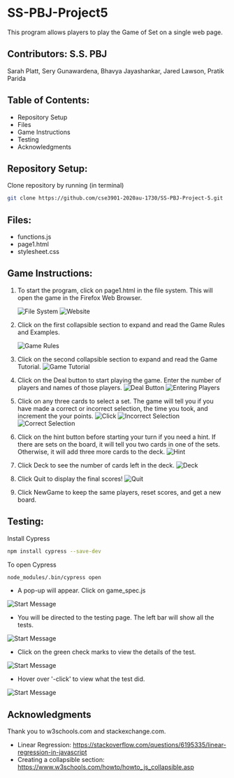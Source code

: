 # SS-PBJ-Project5
This program allows players to play the Game of Set on a single web page. 
## Contributors: S.S. PBJ
Sarah Platt, Sery Gunawardena, Bhavya Jayashankar, Jared Lawson, Pratik Parida

## Table of Contents:
- Repository Setup
- Files
- Game Instructions 
- Testing
- Acknowledgments

## Repository Setup:
Clone repository by running (in terminal)

```bash
git clone https://github.com/cse3901-2020au-1730/SS-PBJ-Project-5.git
```

## Files:
- functions.js
- page1.html
- stylesheet.css

## Game Instructions:
1. To start the program, click on page1.html in the file system. This will open the game in the Firefox Web Browser. 

    ![File System](/images/filesystem.PNG)
    ![Website](/images/page1.PNG)
    
2. Click on the first collapsible section to expand and read the Game Rules and Examples. 

    ![Game Rules](/images/gamerules.PNG)

3. Click on the second collapsible section to expand and read the Game Tutorial. 
    ![Game Tutorial](/images/gametutorial.PNG)
    
4. Click on the Deal button to start playing the game. Enter the number of players and names of those players. 
     ![Deal Button](/images/deal.PNG)
     ![Entering Players](/images/players.PNG)
     
5. Click on any three cards to select a set. The game will tell you if you have made a correct or incorrect selection, the time you took, and increment the your points. 
     ![Click](/images/click.PNG)
     ![Incorrect Selection](/images/incorrect.PNG)
     ![Correct Selection](/images/correct.PNG)
     
6. Click on the hint button before starting your turn if you need a hint. If there are sets on the board, it will tell you two cards in one of the sets. Otherwise, it will add three more cards to the deck. 
     ![Hint](/images/hint.PNG)
     
7. Click Deck to see the number of cards left in the deck. 
    ![Deck](/images/deck.PNG)

8. Click Quit to display the final scores! 
    ![Quit](/images/quit.PNG)
    
9. Click NewGame to keep the same players, reset scores, and get a new board. 

## Testing:
Install Cypress
```bash
npm install cypress --save-dev
```  
To open Cypress 
```bash
node_modules/.bin/cypress open
```  
- A pop-up will appear. Click on game_spec.js

![Start Message](/images/cypress.png)

- You will be directed to the testing page. The left bar will show all the tests.

![Start Message](/images/testing.png)

- Click on the green check marks to view the details of the test.

![Start Message](/images/side-view.png)

- Hover over '-click' to view what the test did.

![Start Message](/images/select-cards.png)

## Acknowledgments
Thank you to w3schools.com and stackexchange.com. 
- Linear Regression: https://stackoverflow.com/questions/6195335/linear-regression-in-javascript
- Creating a collapsible section: https://www.w3schools.com/howto/howto_js_collapsible.asp
